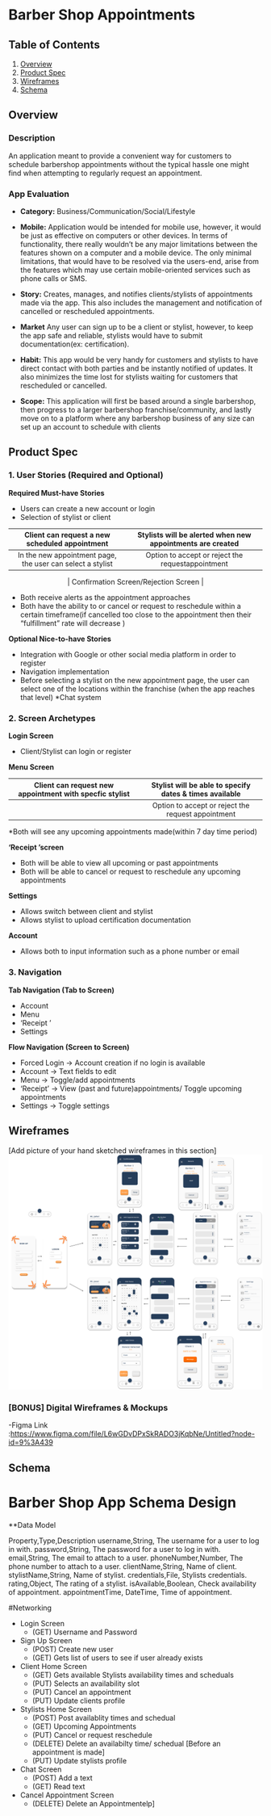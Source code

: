 # Barber Shop Appointments

## Table of Contents
1. [Overview](#Overview)
1. [Product Spec](#Product-Spec)
1. [Wireframes](#Wireframes)
2. [Schema](#Schema)

## Overview
### Description
An application meant to provide a convenient way for customers to schedule barbershop appointments without the typical hassle one might find when attempting to regularly request an appointment.

### App Evaluation
- **Category:** Business/Communication/Social/Lifestyle

-  **Mobile:** Application would be intended for mobile use, however, it would be just as effective on computers or other devices. In terms of functionality, there really wouldn’t be any major limitations between the features shown on a computer and a mobile device. The only minimal limitations, that would have to be resolved via the users-end, arise from the features which may use certain mobile-oriented services such as phone calls or SMS.

-  **Story:**  Creates, manages, and notifies clients/stylists of appointments made via the app. This also includes the management and notification of cancelled or rescheduled appointments.

- **Market** Any user can sign up to be a client or stylist, however, to keep the app safe and reliable, stylists would have to submit documentation(ex: certification).

- **Habit:** This app would be very handy for customers and stylists to have direct contact with both parties and be instantly notified of updates. It also minimizes the time lost for stylists waiting for customers that rescheduled or cancelled.

- **Scope:** This application will first be based around a single barbershop, then progress to a larger barbershop franchise/community, and lastly move on to a platform where any barbershop business of any size can set up an account to schedule with clients


## Product Spec

### 1. User Stories (Required and Optional)
**Required Must-have Stories**

* Users can create a new account or login
* Selection of stylist or client


| Client can request a new scheduled appointment  | Stylists will be alerted when new appointments are created  |
| :-: | :-: |
| In the new appointment page, the user can select a stylist |  Option to accept or reject the requestappointment |
<p align="center">
| Confirmation Screen/Rejection Screen |
 </p>
 
* Both receive alerts as the appointment approaches 
* Both have the ability to or cancel or request to reschedule within a certain timeframe(if cancelled too close to the appointment then their “fulfillment” rate will decrease )

**Optional Nice-to-have Stories**
* Integration with Google or other social media platform in order to register
* Navigation implementation
* Before selecting a stylist on the new appointment page, the user can select one of the locations within the franchise (when the app reaches that level)
*Chat system 

### 2. Screen Archetypes
**Login Screen**

* Client/Stylist can login or register 

**Menu Screen**

| Client can request new appointment with specfic stylist  | Stylist will be able to specify dates & times available |
| :-: | :-: |
| |  Option to accept or reject the request appointment |

                         
*Both will see any upcoming appointments made(within 7 day time period)

**‘Receipt ’screen**

* Both will be able to view all upcoming or past appointments
* Both will be able to cancel or request to reschedule any upcoming appointments

**Settings**
* Allows switch between client and stylist 
* Allows stylist to upload certification documentation 

**Account**
* Allows both to input information such as a phone number or email

### 3. Navigation
**Tab Navigation (Tab to Screen)**
* Account
* Menu
* ‘Receipt ’
* Settings


**Flow Navigation (Screen to Screen)**
* Forced Login -> Account creation if no login is available
* Account → Text fields to edit
* Menu → Toggle/add appointments
* ‘Receipt’ → View (past and future)appointments/ Toggle upcoming appointments
* Settings → Toggle settings

## Wireframes
[Add picture of your hand sketched wireframes in this section]
<img src="Wireframes.png" width=600>

### [BONUS] Digital Wireframes & Mockups
-Figma Link :https://www.figma.com/file/L6wGDvDPxSkRADO3jKqbNe/Untitled?node-id=9%3A439


## Schema 
# Barber Shop App Schema Design


**Data Model

Property,Type,Description
username,String, The username for a user to log in with.
password,String, The password for a user to log in with.
email,String, The email to attach to a user.
phoneNumber,Number, The phone number to attach to a user.
clientName,String, Name of client.
stylistName,String, Name of stylist.
credentials,File, Stylists credentials.
rating,Object, The rating of a stylist.
isAvailable,Boolean, Check availability of appointment.
appointmentTime, DateTime, Time of appointment.

#Networking
* Login Screen
    * (GET) Username and Password
* Sign Up Screen
    * (POST) Create new user
    * (GET) Gets list of users to see if user already exists
* Client Home Screen
    * (GET) Gets available Stylists availability times and scheduals
    * (PUT) Selects an availability slot
    * (PUT) Cancel an appointment
    * (PUT) Update clients profile
* Stylists Home Screen
    * (POST) Post availablity times and schedual
    * (GET) Upcoming Appointments
    * (PUT) Cancel or request reschedule
    * (DELETE) Delete an availabilty time/ schedual [Before an appointment is made]
    * (PUT) Update stylists profile
* Chat Screen
    * (POST) Add a text
    * (GET) Read text
* Cancel Appointment Screen
    * (DELETE) Delete an Appointmentelp] 
